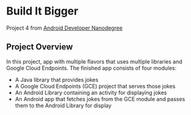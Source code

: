 # Build It Bigger
Project 4 from [Android Developer Nanodegree](https://www.udacity.com/nanodegree)




## Project Overview ##

In this project, app with multiple flavors that uses multiple libraries and Google Cloud Endpoints. The finished app consists of four modules:

- A Java library that provides jokes
- A Google Cloud Endpoints (GCE) project that serves those jokes
- An Android Library containing an activity for displaying jokes
- An Android app that fetches jokes from the GCE module and passes them to the Android Library for display